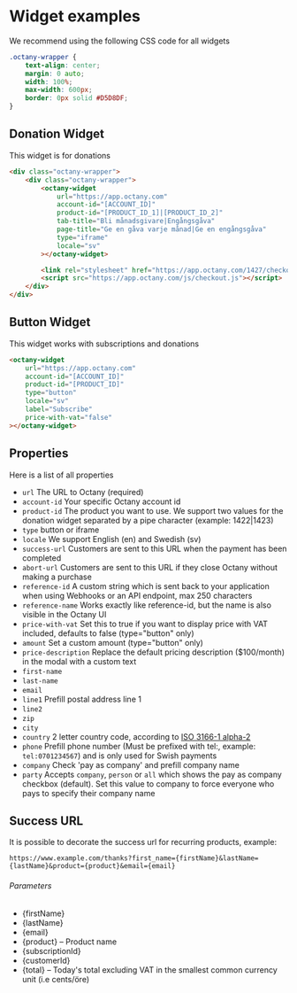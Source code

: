 Widget examples
===============

We recommend using the following CSS code for all widgets

```css
.octany-wrapper {
    text-align: center;
    margin: 0 auto;
    width: 100%;
    max-width: 600px;
    border: 0px solid #D5D8DF;
}
```

Donation Widget
---------------

This widget is for donations

```html
<div class="octany-wrapper">   
    <div class="octany-wrapper">   
        <octany-widget
            url="https://app.octany.com"
            account-id="[ACCOUNT_ID]"
            product-id="[PRODUCT_ID_1]|[PRODUCT_ID_2]"
            tab-title="Bli månadsgivare|Engångsgåva"
            page-title="Ge en gåva varje månad|Ge en engångsgåva"
            type="iframe"
            locale="sv"
        ></octany-widget>

        <link rel="stylesheet" href="https://app.octany.com/1427/checkout/appearance">
        <script src="https://app.octany.com/js/checkout.js"></script>
    </div>
</div>
```

Button Widget
-------------

This widget works with subscriptions and donations

```html
<octany-widget
    url="https://app.octany.com"
    account-id="[ACCOUNT_ID]"
    product-id="[PRODUCT_ID]"
    type="button"
    locale="sv"
    label="Subscribe"
    price-with-vat="false"
></octany-widget>
```

Properties
----------

Here is a list of all properties

* `url` The URL to Octany (required)
* `account-id` Your specific Octany account id
* `product-id` The product you want to use. We support two values for the donation widget separated by a pipe character (example: 1422|1423)
* `type` button or iframe
* `locale` We support English (en) and Swedish (sv)
* `success-url` Customers are sent to this URL when the payment has been completed
* `abort-url` Customers are sent to this URL if they close Octany without making a purchase
* `reference-id` A custom string which is sent back to your application when using Webhooks or an API endpoint, max 250 characters
* `reference-name` Works exactly like reference-id, but the name is also visible in the Octany UI
* `price-with-vat` Set this to true if you want to display price with VAT included, defaults to false (type="button" only)
* `amount` Set a custom amount (type="button" only)
* `price-description` Replace the default pricing description ($100/month) in the modal with a custom text
* `first-name`
* `last-name`
* `email` 
* `line1` Prefill postal address line 1 
* `line2`
* `zip` 
* `city`
* `country` 2 letter country code, according to [ISO 3166-1 alpha-2](https://en.wikipedia.org/wiki/ISO_3166-1_alpha-2) 
* `phone` Prefill phone number (Must be prefixed with tel:, example: `tel:0701234567`) and is only used for Swish payments
* `company` Check 'pay as company' and prefill company name
* `party` Accepts `company`, `person` or `all` which shows the pay as company checkbox (default). Set this value to company to force everyone who pays to specify their company name

Success URL
-----------

It is possible to decorate the success url for recurring products, example:

```
https://www.example.com/thanks?first_name={firstName}&lastName={lastName}&product={product}&email={email}
```

###### Parameters

* {firstName}
* {lastName}
* {email}
* {product} – Product name
* {subscriptionId}
* {customerId}
* {total} – Today's total excluding VAT in the smallest common currency unit (i.e cents/öre)
